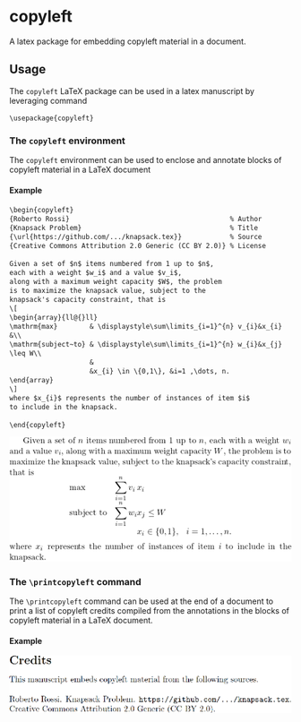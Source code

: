 # copyleft
A latex package for embedding copyleft material in a document.

## Usage
The `copyleft` LaTeX package can be used in a latex manuscript by leveraging command
```
\usepackage{copyleft}
```

### The `copyleft` environment

The `copyleft` environment can be used to enclose and annotate blocks of copyleft material in a LaTeX document

#### Example
```
\begin{copyleft}
{Roberto Rossi}                                        % Author
{Knapsack Problem}                                     % Title
{\url{https://github.com/.../knapsack.tex}}            % Source
{Creative Commons Attribution 2.0 Generic (CC BY 2.0)} % License

Given a set of $n$ items numbered from 1 up to $n$, 
each with a weight $w_i$ and a value $v_i$, 
along with a maximum weight capacity $W$, the problem 
is to maximize the knapsack value, subject to the 
knapsack's capacity constraint, that is 
\[
\begin{array}{ll@{}ll}
\mathrm{max}        & \displaystyle\sum\limits_{i=1}^{n} v_{i}&x_{i} &\\
\mathrm{subject~to} & \displaystyle\sum\limits_{i=1}^{n} w_{i}&x_{j} \leq W\\
                    &                                        
                    &x_{i} \in \{0,1\}, &i=1 ,\dots, n.
\end{array}
\]
where $x_{i}$ represents the number of instances of item $i$ 
to include in the knapsack.

\end{copyleft}
```

[comment]: # (https://quicklatex.com/)
![The compiled example](img/knapsack.png)

### The `\printcopyleft` command
The `\printcopyleft` command can be used at the end of a document to print a list of copyleft credits compiled from the annotations in the blocks of copyleft material in a LaTeX document.

#### Example
![The compiled example](img/credits.png)
